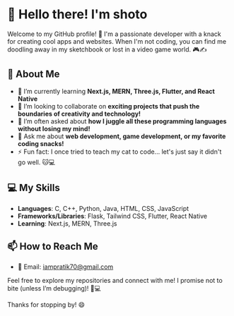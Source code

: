 # 👋 Hello there! I'm shoto

Welcome to my GitHub profile! 🎉 I'm a passionate developer with a knack for creating cool apps and websites. When I'm not coding, you can find me doodling away in my sketchbook or lost in a video game world. 🎮✍️

## 🚀 About Me

- 🌱 I’m currently learning **Next.js, MERN, Three.js, Flutter, and React Native**
- 👯 I’m looking to collaborate on **exciting projects that push the boundaries of creativity and technology!**
- 🤔 I’m often asked about **how I juggle all these programming languages without losing my mind!**
- 💬 Ask me about **web development, game development, or my favorite coding snacks!**
- ⚡ Fun fact: I once tried to teach my cat to code... let's just say it didn't go well. 🐱💻

## 💻 My Skills

- **Languages**: C, C++, Python, Java, HTML, CSS, JavaScript
- **Frameworks/Libraries**: Flask, Tailwind CSS, Flutter, React Native
- **Learning**: Next.js, MERN, Three.js

## 📫 How to Reach Me

- 💌 Email: [iampratik70@gmail.com](mailto:iampratik70@gmail.com)

Feel free to explore my repositories and connect with me! I promise not to bite (unless I’m debugging)! 🐾💻

Thanks for stopping by! 😄
